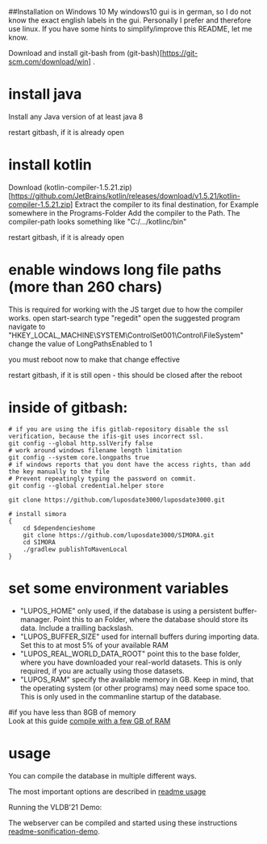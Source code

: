 ##Installation on Windows 10
My windows10 gui is in german, so I do not know the exact english labels in the gui.
Personally I prefer and therefore use linux.
If you have some hints to simplify/improve this README, let me know.


Download and install git-bash from (git-bash)[https://git-scm.com/download/win] .

# install java

Install any Java version of at least java 8

restart gitbash, if it is already open

# install kotlin

Download (kotlin-compiler-1.5.21.zip)[https://github.com/JetBrains/kotlin/releases/download/v1.5.21/kotlin-compiler-1.5.21.zip]
Extract the compiler to its final destination, for Example somewhere in the Programs-Folder
Add the compiler to the Path.
The compiler-path looks something like "C:/.../kotlinc/bin"

restart gitbash, if it is already open

# enable windows long file paths (more than 260 chars)
This is required for working with the JS target due to how the compiler works.
open start-search
type "regedit"
open the suggested program
navigate to "HKEY_LOCAL_MACHINE\SYSTEM\ControlSet001\Control\FileSystem"
change the value of LongPathsEnabled to 1

you must reboot now to make that change effective

restart gitbash, if it is still open - this should be closed after the reboot

# inside of gitbash:

```gitbash
# if you are using the ifis gitlab-repository disable the ssl verification, because the ifis-git uses incorrect ssl.
git config --global http.sslVerify false
# work around windows filename length limitation
git config --system core.longpaths true
# if windows reports that you dont have the access rights, than add the key manually to the file
# Prevent repeatingly typing the password on commit.
git config --global credential.helper store

git clone https://github.com/luposdate3000/luposdate3000.git

# install simora
{
    cd $dependencieshome
    git clone https://github.com/luposdate3000/SIMORA.git
    cd SIMORA
    ./gradlew publishToMavenLocal
}
```

# set some environment variables

* "LUPOS_HOME"
  only used, if the database is using a persistent buffer-manager. Point this to an Folder, where the database should store its data. Include a trailling backslash.
* "LUPOS_BUFFER_SIZE"
  used for internall buffers during importing data. Set this to at most 5% of your available RAM
* "LUPOS_REAL_WORLD_DATA_ROOT"
  point this to the base folder, where you have downloaded your real-world datasets. This is only required, if you are actually using those datasets.
* "LUPOS_RAM"
  specify the available memory in GB. Keep in mind, that the operating system (or other programs) may need some space too. This is only used in the commanline startup of the database.

#if you have less than 8GB of memory  
Look at this guide [compile with a few GB of RAM](README-compile-with-too-less-RAM.md)

# usage

You can compile the database in multiple different ways.

The most important options are described in [readme usage](../README-usage-compile.md)

Running the VLDB'21 Demo:

The webserver can be compiled and started using these instructions [readme-sonification-demo](../README-usage-sonification-demo.md).
